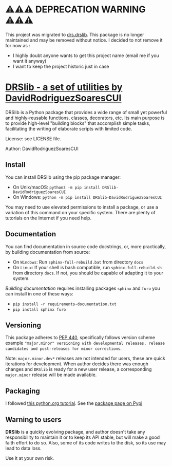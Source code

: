 # ⚠️⚠️⚠️ DEPRECATION WARNING ⚠️⚠️⚠️

This project was migrated to [drs.drslib](https://pypi.org/project/drs.drslib/). This package is no longer maintained and may be removed without notice.
I decided to not remove it for now as :

- I highly doubt anyone wants to get this project name (email me if you want it anyway)
- I want to keep the project historic just in case

# [DRSlib - a set of utilities by DavidRodriguezSoaresCUI](https://github.com/DavidRodriguezSoaresCUI/DRSlib)

DRSlib is a Python package that provides a wide range of small
yet powerful and highly-reusable functions, classes,
decorators, etc. Its main purpose is to provide high-level
"building blocks" that accomplish simple tasks, facilitating
the writing of elaborate scripts with limited code.

License: see LICENSE file.

Author: DavidRodriguezSoaresCUI

## Install

You can install DRSlib using the pip package manager:
- On Unix/macOS: ```python3 -m pip install DRSlib-DavidRodriguezSoaresCUI```
- On Windows: ```python -m pip install DRSlib-DavidRodriguezSoaresCUI```

You may need to use elevated permissions to install a package, or use a variation of this command on your specific system. There are plenty of tutorials on the Internet if you need help.


## Documentation

You can find documentation in source code docstrings, or, more practically, by building
documentation from source:

- On `Windows`: Run `sphinx-full-rebuild.bat` from directory `docs`
- On `Linux`: If your shell is bash compatible, run `sphinx-full-rebuild.sh` from directory `docs`. If not, you should be capable of adapting it to your system.

*Building documentation* requires installing packages ``sphinx`` and ``furo`` you can install in one of these ways:
- ``pip install -r requirements-documentation.txt``
- ``pip install sphinx furo``

## Versioning

This package adheres to [PEP 440](https://www.python.org/dev/peps/pep-0440), specifically follows version scheme example `"major.minor" versioning with developmental releases, release candidates and post-releases for minor corrections`.

Note: `major.minor.dev*` releases are not intended for users, these are quick iterations for development. When author decides there was enough changes and `DRSlib` is ready for a new user release, a corresponding `major.minor` release will be made available.


## Packaging

I followed [this python.org tutorial](https://packaging.python.org/tutorials/packaging-projects/). See the [package page on Pypi](https://pypi.org/project/DRSlib-DavidRodriguezSoaresCUI/)


## Warning to users

**DRSlib** is a quickly evolving package, and author doesn't take any responsibility to maintain it or to keep
its API stable, but will make a good faith effort to do so. Also, some of its code writes to the disk, so its use
may lead to data loss.

Use it at your own risk.

